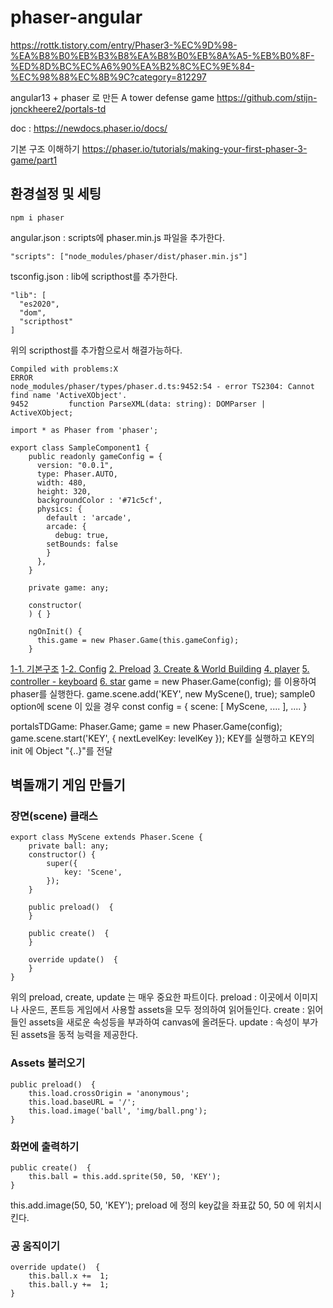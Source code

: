 # phaser-angular

 https://rottk.tistory.com/entry/Phaser3-%EC%9D%98-%EA%B8%B0%EB%B3%B8%EA%B8%B0%EB%8A%A5-%EB%B0%8F-%ED%8D%BC%EC%A6%90%EA%B2%8C%EC%9E%84-%EC%98%88%EC%8B%9C?category=812297



 angular13 + phaser 로 만든 A tower defense game
 https://github.com/stijn-jonckheere2/portals-td

 doc : https://newdocs.phaser.io/docs/

기본 구조 이해하기
 https://phaser.io/tutorials/making-your-first-phaser-3-game/part1

## 환경설정 및 세팅
```
npm i phaser
```

angular.json : scripts에 phaser.min.js 파일을 추가한다.
```
"scripts": ["node_modules/phaser/dist/phaser.min.js"]
```
tsconfig.json : lib에 scripthost를 추가한다.
```
"lib": [
  "es2020",
  "dom",
  "scripthost"
]
```

위의 scripthost를 추가함으로서 해결가능하다.
```
Compiled with problems:X
ERROR
node_modules/phaser/types/phaser.d.ts:9452:54 - error TS2304: Cannot find name 'ActiveXObject'.
9452         function ParseXML(data: string): DOMParser | ActiveXObject;
```

```
import * as Phaser from 'phaser';

export class SampleComponent1 {
    public readonly gameConfig = {
      version: "0.0.1",
      type: Phaser.AUTO,
      width: 480,
      height: 320,
      backgroundColor : '#71c5cf',
      physics: {
        default : 'arcade',
        arcade: {
          debug: true,
  		setBounds: false
        }
      },
    }

    private game: any;

    constructor(
    ) { }

    ngOnInit() {
      this.game = new Phaser.Game(this.gameConfig);
    }

```
[1-1. 기본구조](/docs/basic-game/sample01.md "기본구조 이해")
[1-2. Config](/docs/basic-game/sample01-config.md "Config 이해")
[2. Preload](/docs/basic-game/sample02.md "preload 이해")
[3.  Create &  World Building](/docs/basic-game/sample03.md "World Building")
[4. player](/docs/basic-game/sample04.md "Player")
[5. controller - keyboard](/docs/basic-game/sample05.md "controller")
[6. star](/docs/basic-game/sample06.md "star")
game = new Phaser.Game(config); 를 이용하여 phaser를 실행한다.
game.scene.add('KEY', new MyScene(), true);
sample0
option에 scene 이 있을 경우
const config = {
    scene: [
        MyScene,
        ....
   ],
....
}

portalsTDGame: Phaser.Game;
game = new Phaser.Game(config);
game.scene.start('KEY', {
    nextLevelKey: levelKey
});
KEY를 실행하고 KEY의 init 에 Object "{..}"를 전달

## 벽돌깨기 게임 만들기
### 장면(scene) 클래스
```
export class MyScene extends Phaser.Scene {
    private ball: any;
    constructor() {
        super({
            key: 'Scene',
        });
    }

    public preload()  {
    }

    public create()  {
    }

    override update()  {
    }
}
```

위의 preload, create, update 는 매우 중요한 파트이다.
preload : 이곳에서 이미지나 사운드, 폰트등 게임에서 사용할 assets을 모두 정의하여 읽어들인다.
create : 읽어들인 assets을 새로운 속성등을 부과하여 canvas에 올려둔다.
update : 속성이 부가된 assets을 동적 능력을 제공한다.

### Assets 불러오기
```
public preload()  {
    this.load.crossOrigin = 'anonymous';
    this.load.baseURL = '/';
    this.load.image('ball', 'img/ball.png');
}
```

### 화면에 출력하기
```
public create()  {
    this.ball = this.add.sprite(50, 50, 'KEY');
}
```
this.add.image(50, 50, 'KEY');
preload 에 정의 key값을 좌표값 50, 50 에 위치시킨다.

### 공 움직이기
```
override update()  {
    this.ball.x +=  1;
    this.ball.y +=  1;
}
```



